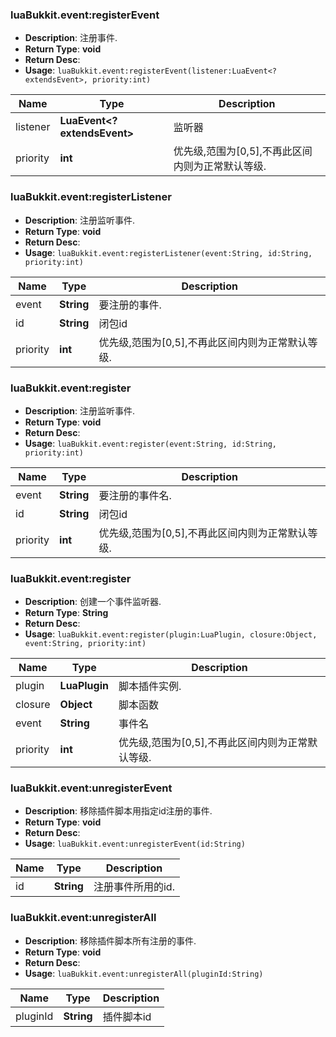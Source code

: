
### luaBukkit.event:registerEvent
+ **Description**:  注册事件.
+ **Return Type**: **void**
+ **Return Desc**: 
+ **Usage**: `luaBukkit.event:registerEvent(listener:LuaEvent<?extendsEvent>, priority:int)`

|Name|Type|Description|
|-|-|-|
|listener|**LuaEvent<?extendsEvent>**|监听器|
|priority|**int**|优先级,范围为[0,5],不再此区间内则为正常默认等级.|
### luaBukkit.event:registerListener
+ **Description**:  注册监听事件.
+ **Return Type**: **void**
+ **Return Desc**: 
+ **Usage**: `luaBukkit.event:registerListener(event:String, id:String, priority:int)`

|Name|Type|Description|
|-|-|-|
|event|**String**|要注册的事件.|
|id|**String**|闭包id|
|priority|**int**|优先级,范围为[0,5],不再此区间内则为正常默认等级.|
### luaBukkit.event:register
+ **Description**:  注册监听事件.
+ **Return Type**: **void**
+ **Return Desc**: 
+ **Usage**: `luaBukkit.event:register(event:String, id:String, priority:int)`

|Name|Type|Description|
|-|-|-|
|event|**String**|要注册的事件名.|
|id|**String**|闭包id|
|priority|**int**|优先级,范围为[0,5],不再此区间内则为正常默认等级.|
### luaBukkit.event:register
+ **Description**:  创建一个事件监听器.
+ **Return Type**: **String**
+ **Return Desc**: 
+ **Usage**: `luaBukkit.event:register(plugin:LuaPlugin, closure:Object, event:String, priority:int)`

|Name|Type|Description|
|-|-|-|
|plugin|**LuaPlugin**|脚本插件实例.|
|closure|**Object**|脚本函数|
|event|**String**|事件名|
|priority|**int**|优先级,范围为[0,5],不再此区间内则为正常默认等级.|
### luaBukkit.event:unregisterEvent
+ **Description**:  移除插件脚本用指定id注册的事件.
+ **Return Type**: **void**
+ **Return Desc**: 
+ **Usage**: `luaBukkit.event:unregisterEvent(id:String)`

|Name|Type|Description|
|-|-|-|
|id|**String**|注册事件所用的id.|
### luaBukkit.event:unregisterAll
+ **Description**:  移除插件脚本所有注册的事件.
+ **Return Type**: **void**
+ **Return Desc**: 
+ **Usage**: `luaBukkit.event:unregisterAll(pluginId:String)`

|Name|Type|Description|
|-|-|-|
|pluginId|**String**|插件脚本id|